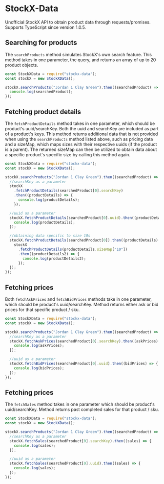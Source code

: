 # StockX-Data

Unofficial StockX API to obtain product data through requests/promises.
Supports TypeScript since version 1.0.5.

## Searching for products

The `searchProducts` method simulates StockX's own search feature. This method takes in one parameter, the query, and returns an array of up to 20 product objects.

```js
const StockXData = require("stockx-data");
const stockX = new StockXData();

stockX.searchProducts("Jordan 1 Clay Green").then((searchedProduct) => {
  console.log(searchedProduct);
});
```

## Fetching product details

The `fetchProductDetails` method takes in one parameter, which should be product's uuid/searchKey. Both the uuid and searchKey are included as part of a product's keys. This method returns additional data that is not provided when using the `searchProducts` method listed above, such as pricing data and a sizeMap, which maps sizes with their respective uuids (if the product is a parent). The returned sizeMap can then be utilized to obtain data about a specific product's specific size by calling this method again.

```js
const StockXData = require("stockx-data");
const stockX = new StockXData();

stockX.searchProducts("Jordan 1 Clay Green").then((searchedProduct) => {
  //searchKey as a parameter
  stockX
    .fetchProductDetails(searchedProduct[0].searchKey)
    .then((productDetails) => {
      console.log(productDetails);
    });

  //uuid as a parameter
  stockX.fetchProductDetails(searchedProduct[0].uuid).then((productDetails) => {
    console.log(productDetails);
  });

  //obtaining data specific to size 10s
  stockX.fetchProductDetails(searchedProduct[0]).then((productDetails) => {
    stockX
      .fetchProductDetails(productDetails.sizeMap["10"])
      .then((productDetails2) => {
        console.log(productDetails2);
      });
  });
});
```

## Fetching prices

Both `fetchAskPrices` and `fetchBidPrices` methods take in one parameter, which should be product's uuid/searchKey.
Method returns either ask or bid prices for that specific product / sku.

```js
const StockXData = require("stockx-data");
const stockX = new StockXData();

stockX.searchProducts("Jordan 1 Clay Green").then((searchedProduct) => {
  //searchKey as a parameter
  stockX.fetchAskPrices(searchedProduct[0].searchKey).then((askPrices) => {
    console.log(askPrices);
  });

  //uuid as a parameter
  stockX.fetchBidPrices(searchedProduct[0].uuid).then((bidPrices) => {
    console.log(bidPrices);
  });
});
```

## Fetching prices

The `fetchSales` method takes in one parameter which should be product's uuid/searchKey. Method returns past completed sales for that product / sku.

```js
const StockXData = require("stockx-data");
const stockX = new StockXData();

stockX.searchProducts("Jordan 1 Clay Green").then((searchedProduct) => {
  //searchKey as a parameter
  stockX.fetchSales(searchedProduct[0].searchKey).then((sales) => {
    console.log(sales);
  });

  //uuid as a parameter
  stockX.fetchSales(searchedProduct[0].uuid).then((sales) => {
    console.log(sales);
  });
});
```